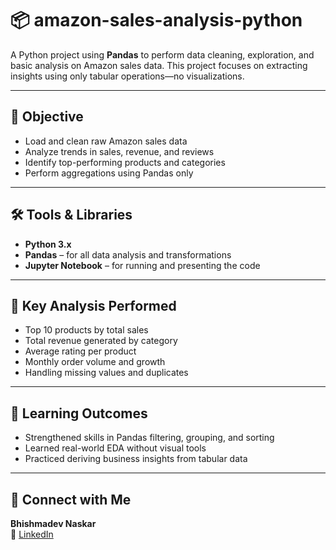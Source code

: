 # 📦 amazon-sales-analysis-python

A Python project using **Pandas** to perform data cleaning, exploration, and basic analysis on Amazon sales data. This project focuses on extracting insights using only tabular operations—no visualizations.

---

## 🎯 Objective

- Load and clean raw Amazon sales data  
- Analyze trends in sales, revenue, and reviews  
- Identify top-performing products and categories  
- Perform aggregations using Pandas only

---

## 🛠️ Tools & Libraries

- **Python 3.x**  
- **Pandas** – for all data analysis and transformations  
- **Jupyter Notebook** – for running and presenting the code

---

## 📌 Key Analysis Performed

- Top 10 products by total sales  
- Total revenue generated by category  
- Average rating per product  
- Monthly order volume and growth  
- Handling missing values and duplicates

---

## 🌱 Learning Outcomes

- Strengthened skills in Pandas filtering, grouping, and sorting  
- Learned real-world EDA without visual tools  
- Practiced deriving business insights from tabular data

---

## 🔗 Connect with Me

**Bhishmadev Naskar**  
📧 [LinkedIn](https://www.linkedin.com/in/bhishmadevnaskar/)
